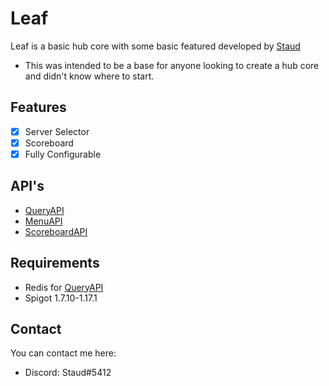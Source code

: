 # Leaf

Leaf is a basic hub core with some basic featured developed by [Staud](https://github.com/staudlol)
- This was intended to be a base for anyone looking to create a hub core and didn't know where to start.

## Features
- [x] Server Selector
- [x] Scoreboard
- [x] Fully Configurable

## API's
- [QueryAPI](https://github.com/InvisRaidinq/QueryAPI-Bukkit)
- [MenuAPI](https://github.com/NoSequel/MenuAPI)
- [ScoreboardAPI](https://github.com/NoSequel/ScoreboardAPI)

## Requirements
- Redis for [QueryAPI](https://github.com/InvisRaidinq/QueryAPI-Bukkit)
- Spigot 1.7.10-1.17.1

## Contact
You can contact me here:
* Discord: Staud#5412
